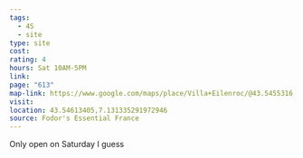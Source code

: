 ```yaml
---
tags:
  - 4S
  - site
type: site
cost: 
rating: 4
hours: Sat 10AM-5PM
link: 
page: "613"
map-link: https://www.google.com/maps/place/Villa+Eilenroc/@43.5455316,7.1277587,17z/data=!3m1!4b1!4m6!3m5!1s0x12ce7fa17cb01673:0x391e9ecafbb5d63f!8m2!3d43.5455277!4d7.1303336!16s%2Fg%2F122czl4c?entry=ttu&g_ep=EgoyMDI0MTAwNy4xIKXMDSoASAFQAw%3D%3D
visit: 
location: 43.54613405,7.131335291972946
source: Fodor's Essential France
---
```

Only open on Saturday I guess